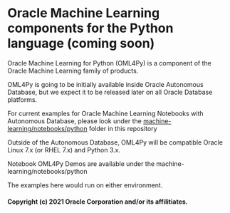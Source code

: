 # Oracle Machine Learning components for the Python language (coming soon)
Oracle Machine Learning for Python (OML4Py) is a component of the Oracle Machine Learning family of products.

OML4Py is going to be initially available inside Oracle Autonomous Database, but we expect it to be released later on all Oracle Database platforms.

For current examples for Oracle Machine Learning Notebooks with Autonomous Database, please look under the [machine-learning/notebooks/python](https://github.com/oracle/oracle-db-examples/tree/master/machine-learning/notebooks/python) folder in this repository

Outside of the Autonomous Database, OML4Py will be compatible Oracle Linux 7.x (or RHEL 7.x) and Python 3.x.

Notebook OML4Py Demos are available under the machine-learning/notebooks/python

The examples here would run on either environment.

#### Copyright (c) 2021 Oracle Corporation and/or its affilitiates.
